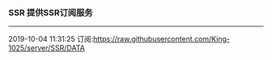 ### SSR 提供SSR订阅服务
---
2019-10-04 11:31:25 订阅:https://raw.githubusercontent.com/King-1025/server/SSR/DATA
